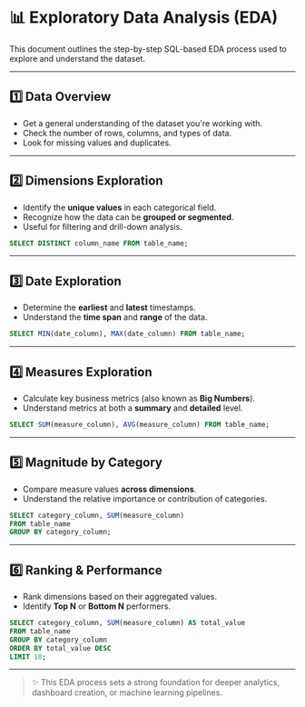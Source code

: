 # 📊 Exploratory Data Analysis (EDA)

This document outlines the step-by-step SQL-based EDA process used to explore and understand the dataset.

---

## 1️⃣ Data Overview

* Get a general understanding of the dataset you're working with.
* Check the number of rows, columns, and types of data.
* Look for missing values and duplicates.



---

## 2️⃣ Dimensions Exploration

* Identify the **unique values** in each categorical field.
* Recognize how the data can be **grouped or segmented**.
* Useful for filtering and drill-down analysis.

```sql
SELECT DISTINCT column_name FROM table_name;
```

---

## 3️⃣ Date Exploration

* Determine the **earliest** and **latest** timestamps.
* Understand the **time span** and **range** of the data.

```sql
SELECT MIN(date_column), MAX(date_column) FROM table_name;
```

---

## 4️⃣ Measures Exploration

* Calculate key business metrics (also known as **Big Numbers**).
* Understand metrics at both a **summary** and **detailed** level.

```sql
SELECT SUM(measure_column), AVG(measure_column) FROM table_name;
```

---

## 5️⃣ Magnitude by Category

* Compare measure values **across dimensions**.
* Understand the relative importance or contribution of categories.

```sql
SELECT category_column, SUM(measure_column)
FROM table_name
GROUP BY category_column;
```

---

## 6️⃣ Ranking & Performance

* Rank dimensions based on their aggregated values.
* Identify **Top N** or **Bottom N** performers.

```sql
SELECT category_column, SUM(measure_column) AS total_value
FROM table_name
GROUP BY category_column
ORDER BY total_value DESC
LIMIT 10;
```

---

> ✨ This EDA process sets a strong foundation for deeper analytics, dashboard creation, or machine learning pipelines.
